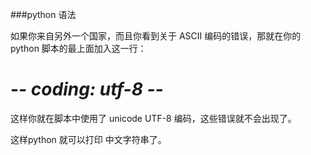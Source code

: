 ###python 语法


如果你来自另外一个国家，而且你看到关于 ASCII 编码的错误，那就在你的 python 脚本的最上面加入这一行：

# -*- coding: utf-8 -*-
这样你就在脚本中使用了 unicode UTF-8 编码，这些错误就不会出现了。

这样python 就可以打印 中文字符串了。